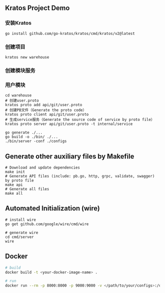 ## Kratos Project Demo

### 安装Kratos
```
go install github.com/go-kratos/kratos/cmd/kratos/v2@latest
```
### 创建项目
```
kratos new warehouse
```
### 创建模块服务
### 用户模块
```
cd warehouse
# 创建user.proto
kratos proto add api/git/user.proto
# 创建PB文件（Generate the proto code）
kratos proto client api/git/user.proto
# 生成service服务（Generate the source code of service by proto file）
kratos proto server api/git/user.proto -t internal/service

go generate ./...
go build -o ./bin/ ./...
./bin/server -conf ./configs
```
## Generate other auxiliary files by Makefile
```
# Download and update dependencies
make init
# Generate API files (include: pb.go, http, grpc, validate, swagger) by proto file
make api
# Generate all files
make all
```
## Automated Initialization (wire)
```
# install wire
go get github.com/google/wire/cmd/wire

# generate wire
cd cmd/server
wire
```

## Docker
```bash
# build
docker build -t <your-docker-image-name> .

# run
docker run --rm -p 8000:8000 -p 9000:9000 -v </path/to/your/configs>:/data/conf <your-docker-image-name>
```

